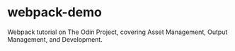 # webpack-demo
Webpack tutorial on The Odin Project, covering Asset Management, Output Management, and Development.
